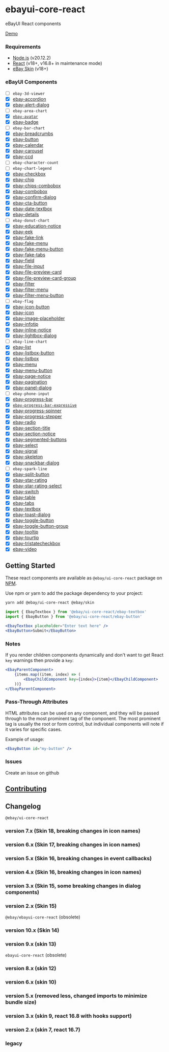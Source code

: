 # ebayui-core-react

eBayUI React components

[Demo](https://opensource.ebay.com/ebayui-core-react/main)

### Requirements

- [Node.js](https://nodejs.org/en/) (v20.12.2)
- [React](https://reactjs.org/) (v18+, v16.8+ in maintenance mode)
- [eBay Skin](https://ebay.github.io/skin/) (v18+)

### eBayUI Components


- [ ] `ebay-3d-viewer`
- [x] [ebay-accordion](src/ebay-accordion)
- [x] [ebay-alert-dialog](src/ebay-alert-dialog)
- [ ] `ebay-area-chart`
- [x] [`ebay-avatar`](src/ebay-avatar)
- [x] [ebay-badge](src/ebay-badge)
- [ ] `ebay-bar-chart`
- [x] [ebay-breadcrumbs](src/ebay-breadcrumbs)
- [x] [ebay-button](src/ebay-button)
- [x] [ebay-calendar](src/ebay-calendar)
- [x] [ebay-carousel](src/ebay-carousel)
- [x] [ebay-ccd](src/ebay-ccd)
- [ ] `ebay-character-count`
- [ ] `ebay-chart-legend`
- [x] [ebay-checkbox](src/ebay-checkbox)
- [x] [ebay-chip](src/ebay-chip)
- [x] [ebay-chips-combobox](src/ebay-chips-combobox)
- [x] [ebay-combobox](src/ebay-combobox)
- [x] [ebay-confirm-dialog](src/ebay-confirm-dialog)
- [x] [ebay-cta-button](src/ebay-cta-button)
- [x] [ebay-date-textbox](src/ebay-date-textbox)
- [x] [ebay-details](src/ebay-details)
- [ ] `ebay-donut-chart`
- [x] [ebay-education-notice](src/ebay-education-notice)
- [x] [ebay-eek](src/ebay-eek)
- [x] [ebay-fake-link](src/ebay-fake-link)
- [x] [ebay-fake-menu](src/ebay-fake-menu)
- [x] [ebay-fake-menu-button](src/ebay-fake-menu-button)
- [x] [ebay-fake-tabs](src/ebay-fake-tabs)
- [x] [ebay-field](src/ebay-field)
- [x] [ebay-file-input](src/ebay-file-input)
- [x] [ebay-file-preview-card](src/ebay-file-preview-card)
- [x] [ebay-file-preview-card-group](src/ebay-file-preview-card-group)
- [x] [ebay-filter](src/ebay-filter)
- [x] [ebay-filter-menu](src/ebay-filter-menu)
- [x] [ebay-filter-menu-button](src/ebay-filter-menu-button)
- [ ] `ebay-flag`
- [x] [ebay-icon-button](src/ebay-icon-button)
- [x] [ebay-icon](src/ebay-icon)
- [x] [ebay-image-placeholder](src/ebay-image-placeholder)
- [x] [ebay-infotip](src/ebay-infotip)
- [x] [ebay-inline-notice](src/ebay-inline-notice)
- [x] [ebay-lightbox-dialog](src/ebay-lightbox-dialog)
- [ ] `ebay-line-chart`
- [x] [ebay-list](src/ebay-list)
- [x] [ebay-listbox-button](src/ebay-listbox-button)
- [x] [ebay-listbox](src/ebay-listbox)
- [x] [ebay-menu](src/ebay-menu)
- [x] [ebay-menu-button](src/ebay-menu-button)
- [x] [ebay-page-notice](src/ebay-page-notice)
- [x] [ebay-pagination](src/ebay-pagination)
- [x] [ebay-panel-dialog](src/ebay-panel-dialog)
- [ ] `ebay-phone-input`
- [x] [ebay-progress-bar](src/ebay-progress-bar)
- [x] [`ebay-progress-bar-expressive`](src/ebay-progress-bar-expressive)
- [x] [ebay-progress-spinner](src/ebay-progress-spinner)
- [x] [ebay-progress-stepper](src/ebay-progress-stepper)
- [x] [ebay-radio](src/ebay-radio)
- [x] [ebay-section-title](src/ebay-section-title)
- [x] [ebay-section-notice](src/ebay-section-notice)
- [x] [ebay-segmented-buttons](src/ebay-segmented-buttons)
- [x] [ebay-select](src/ebay-select)
- [x] [ebay-signal](src/ebay-signal)
- [x] [ebay-skeleton](src/ebay-skeleton)
- [x] [ebay-snackbar-dialog](src/ebay-snackbar-dialog)
- [ ] `ebay-spark-line`
- [x] [ebay-split-button](src/ebay-split-button)
- [x] [ebay-star-rating](src/ebay-star-rating)
- [x] [ebay-star-rating-select](src/ebay-star-rating-select)
- [x] [ebay-switch](src/ebay-switch)
- [x] [ebay-table](src/ebay-table)
- [x] [ebay-tabs](src/ebay-tabs)
- [x] [ebay-textbox](src/ebay-textbox)
- [x] [ebay-toast-dialog](src/ebay-toast-dialog)
- [x] [ebay-toggle-button](src/ebay-toast-dialog)
- [x] [ebay-toggle-button-group](src/ebay-toast-dialog)
- [x] [ebay-tooltip](src/ebay-tooltip)
- [x] [ebay-tourtip](src/ebay-tourtip)
- [x] [ebay-tristatecheckbox](src/ebay-tri-state-checkbox)
- [x] [ebay-video](src/ebay-video)

## Getting Started

These react components are available as `@ebay/ui-core-react` package on [NPM](https://npmjs.org/@ebay/ui-core-react).

Use npm or yarn to add the package dependency to your project:

```sh
yarn add @ebay/ui-core-react @ebay/skin
```

```jsx harmony
import { EbayTextbox } from '@ebay/ui-core-react/ebay-textbox'
import { EbayButton } from '@ebay/ui-core-react/ebay-button'

<EbayTextbox placeholder="Enter text here" />
<EbayButton>Submit</EbayButton>
```

### Notes

If you render children components dynamically and don't want to get React `key` warnings then provide a `key`:

```jsx harmony
<EbayParentComponent>
    {items.map((item, index) => (
        <EbayChildComponent key={index}>{item}</EbayChildComponent>
    ))}
</EbayParentComponent>
```

### Pass-Through Attributes

HTML attributes can be used on any component, and they will be passed through to the most prominent tag of the component. The most prominent tag is usually the root or form control, but individual components will note if it varies for specific cases.

Example of usage:

```jsx
<EbayButton id="my-button" />
```

### Issues

Create an issue on github

## [Contributing](CONTRIBUTING.md)

## Changelog

`@ebay/ui-core-react`

### version 7.x (Skin 18, breaking changes in icon names)

### version 6.x (Skin 17, breaking changes in icon names)

### version 5.x (Skin 16, breaking changes in event callbacks)

### version 4.x (Skin 16, breaking changes in icon names)

### version 3.x (Skin 15, some breaking changes in dialog components)

### version 2.x (Skin 15)

`@ebay/ebayui-core-react` (obsolete)

### version 10.x (Skin 14)

### version 9.x (skin 13)

`ebayui-core-react` (obsolete)

### version 8.x (skin 12)

### version 6.x (skin 10)

### version 5.x (removed less, changed imports to minimize bundle size)

### version 3.x (skin 9, react 16.8 with hooks support)

### version 2.x (skin 7, react 16.7)

### legacy
